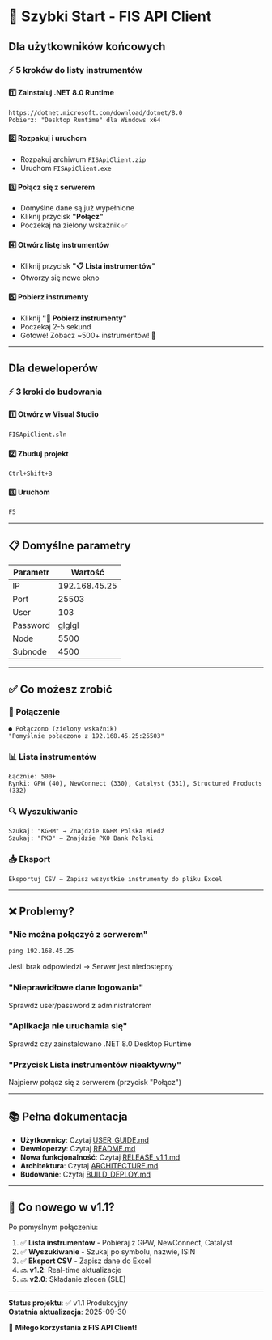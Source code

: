 # 🚀 Szybki Start - FIS API Client

## Dla użytkowników końcowych

### ⚡ 5 kroków do listy instrumentów

#### 1️⃣ Zainstaluj .NET 8.0 Runtime
```
https://dotnet.microsoft.com/download/dotnet/8.0
Pobierz: "Desktop Runtime" dla Windows x64
```

#### 2️⃣ Rozpakuj i uruchom
- Rozpakuj archiwum `FISApiClient.zip`
- Uruchom `FISApiClient.exe`

#### 3️⃣ Połącz się z serwerem
- Domyślne dane są już wypełnione
- Kliknij przycisk **"Połącz"**
- Poczekaj na zielony wskaźnik ✅

#### 4️⃣ Otwórz listę instrumentów
- Kliknij przycisk **"📋 Lista instrumentów"**
- Otworzy się nowe okno

#### 5️⃣ Pobierz instrumenty
- Kliknij **"🔄 Pobierz instrumenty"**
- Poczekaj 2-5 sekund
- Gotowe! Zobacz ~500+ instrumentów! 🎉

---

## Dla deweloperów

### ⚡ 3 kroki do budowania

#### 1️⃣ Otwórz w Visual Studio
```cmd
FISApiClient.sln
```

#### 2️⃣ Zbuduj projekt
```
Ctrl+Shift+B
```

#### 3️⃣ Uruchom
```
F5
```

---

## 📋 Domyślne parametry

| Parametr | Wartość |
|----------|---------|
| IP | 192.168.45.25 |
| Port | 25503 |
| User | 103 |
| Password | glglgl |
| Node | 5500 |
| Subnode | 4500 |

---

## ✅ Co możesz zrobić

### 🔌 Połączenie
```
● Połączono (zielony wskaźnik)
"Pomyślnie połączono z 192.168.45.25:25503"
```

### 📊 Lista instrumentów
```
Łącznie: 500+
Rynki: GPW (40), NewConnect (330), Catalyst (331), Structured Products (332)
```

### 🔍 Wyszukiwanie
```
Szukaj: "KGHM" → Znajdzie KGHM Polska Miedź
Szukaj: "PKO" → Znajdzie PKO Bank Polski
```

### 📥 Eksport
```
Eksportuj CSV → Zapisz wszystkie instrumenty do pliku Excel
```

---

## ❌ Problemy?

### "Nie można połączyć z serwerem"
```cmd
ping 192.168.45.25
```
Jeśli brak odpowiedzi → Serwer jest niedostępny

### "Nieprawidłowe dane logowania"
Sprawdź user/password z administratorem

### "Aplikacja nie uruchamia się"
Sprawdź czy zainstalowano .NET 8.0 Desktop Runtime

### "Przycisk Lista instrumentów nieaktywny"
Najpierw połącz się z serwerem (przycisk "Połącz")

---

## 📚 Pełna dokumentacja

- **Użytkownicy**: Czytaj [USER_GUIDE.md](USER_GUIDE.md)
- **Deweloperzy**: Czytaj [README.md](README.md)
- **Nowa funkcjonalność**: Czytaj [RELEASE_v1.1.md](RELEASE_v1.1.md)
- **Architektura**: Czytaj [ARCHITECTURE.md](ARCHITECTURE.md)
- **Budowanie**: Czytaj [BUILD_DEPLOY.md](BUILD_DEPLOY.md)

---

## 🎯 Co nowego w v1.1?

Po pomyślnym połączeniu:
1. ✅ **Lista instrumentów** - Pobieraj z GPW, NewConnect, Catalyst
2. ✅ **Wyszukiwanie** - Szukaj po symbolu, nazwie, ISIN
3. ✅ **Eksport CSV** - Zapisz dane do Excel
4. 🔜 **v1.2**: Real-time aktualizacje
5. 🔜 **v2.0**: Składanie zleceń (SLE)

---

**Status projektu**: ✅ v1.1 Produkcyjny  
**Ostatnia aktualizacja**: 2025-09-30

🎉 **Miłego korzystania z FIS API Client!**
